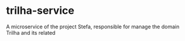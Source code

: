 # trilha-service
A microservice of the project Stefa, responsible for manage the domain Trilha and its related
